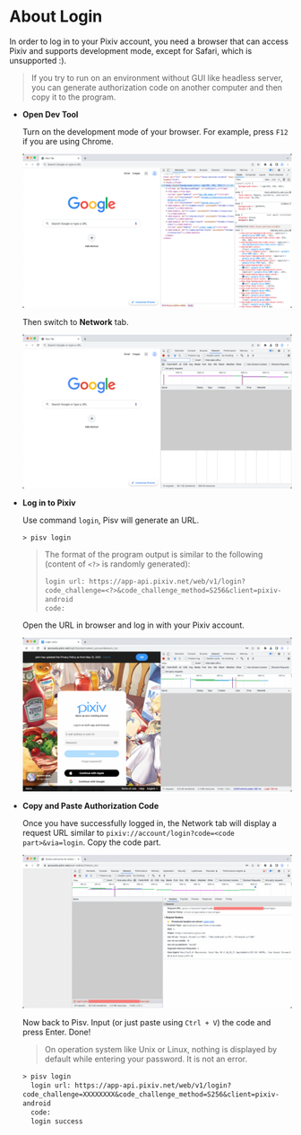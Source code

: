 # About Login

In order to log in to your Pixiv account, you need a browser that can access Pixiv and supports development mode, except for Safari, which is unsupported :).

> If you try to run on an environment without GUI like headless server, you can generate authorization code on another computer and then copy it to the program.

- **Open Dev Tool**

    Turn on the development mode of your browser. For example, press `F12` if you are using Chrome.

    ![Open Dev Tool](./assets/open-dev-tool.png)

    Then switch to **Network** tab.

    ![Switch to Network](./assets/switch-to-network.png)

- **Log in to Pixiv**

    Use command `login`, Pisv will generate an URL.

    ```
    > pisv login
    ```

    > The format of the program output is similar to the following (content of `<?>` is randomly generated):
    >
    > ```
    > login url: https://app-api.pixiv.net/web/v1/login?code_challenge=<?>&code_challenge_method=S256&client=pixiv-android
    > code: 
    > ```

    Open the URL in browser and log in with your Pixiv account.

    ![Open log in URL](./assets/open-login-url.png)

- **Copy and Paste Authorization Code**

    Once you have successfully logged in, the Network tab will display a request URL similar to `pixiv://account/login?code=<code part>&via=login`. Copy the code part.

    ![Fetch Code](./assets/fetch-code.png)

    Now back to Pisv. Input (or just paste using `Ctrl + V`) the code and press Enter. Done!

    > On operation system like Unix or Linux, nothing is displayed by default while entering your password. It is not an error.

    ```
    > pisv login
      login url: https://app-api.pixiv.net/web/v1/login?code_challenge=XXXXXXXX&code_challenge_method=S256&client=pixiv-android
      code:
      login success
    ```

    
